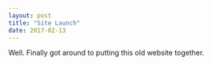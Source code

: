 ```yaml
---
layout: post
title: "Site Launch"
date: 2017-02-13
---
```


Well. Finally got around to putting this old website together.
